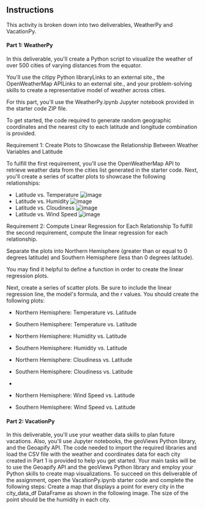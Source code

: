 ## Instructions
This activity is broken down into two deliverables, WeatherPy and VacationPy.

#### Part 1: WeatherPy
In this deliverable, you'll create a Python script to visualize the weather of over 500 cities of varying distances from the equator. 

You'll use the citipy Python libraryLinks to an external site., the OpenWeatherMap APILinks to an external site., and your problem-solving skills to create a representative model of weather across cities.

For this part, you'll use the WeatherPy.ipynb Jupyter notebook provided in the starter code ZIP file. 

To get started, the code required to generate random geographic coordinates and the nearest city to each latitude and longitude combination is provided.

Requirement 1: Create Plots to Showcase the Relationship Between Weather Variables and Latitude

To fulfill the first requirement, you'll use the OpenWeatherMap API to retrieve weather data from the cities list generated in the starter code. Next, you'll create a series of scatter plots to showcase the following relationships:
- Latitude vs. Temperature
![image](https://user-images.githubusercontent.com/62813833/227219774-0673961f-9011-4348-bf40-80f9dd4e808e.png)
- Latitude vs. Humidity
![image](https://user-images.githubusercontent.com/62813833/227219856-2818d13d-6267-496a-aff6-5f6567aab314.png)
- Latitude vs. Cloudiness
![image](https://user-images.githubusercontent.com/62813833/227219960-42f82ed6-f687-46f1-a344-bb089b326f7c.png)
- Latitude vs. Wind Speed
![image](https://user-images.githubusercontent.com/62813833/227220029-62ba9495-605b-4fe9-9a44-6ffb54688340.png)

Requirement 2: Compute Linear Regression for Each Relationship
To fulfill the second requirement, compute the linear regression for each relationship. 

Separate the plots into Northern Hemisphere (greater than or equal to 0 degrees latitude) and Southern Hemisphere (less than 0 degrees latitude).

You may find it helpful to define a function in order to create the linear regression plots.

Next, create a series of scatter plots. Be sure to include the linear regression line, the model's formula, and the r values.
You should create the following plots:
- Northern Hemisphere: Temperature vs. Latitude
- Southern Hemisphere: Temperature vs. Latitude


- Northern Hemisphere: Humidity vs. Latitude
- Southern Hemisphere: Humidity vs. Latitude


- Northern Hemisphere: Cloudiness vs. Latitude
- Southern Hemisphere: Cloudiness vs. Latitude
- 
- Northern Hemisphere: Wind Speed vs. Latitude
- Southern Hemisphere: Wind Speed vs. Latitude

#### Part 2: VacationPy
In this deliverable, you'll use your weather data skills to plan future vacations. Also, you'll use Jupyter notebooks, the geoViews Python library, and the Geoapify API.
The code needed to import the required libraries and load the CSV file with the weather and coordinates data for each city created in Part 1 is provided to help you get started.
Your main tasks will be to use the Geoapify API and the geoViews Python library and employ your Python skills to create map visualizations.
To succeed on this deliverable of the assignment, open the VacationPy.ipynb starter code and complete the following steps:
Create a map that displays a point for every city in the city_data_df DataFrame as shown in the following image. The size of the point should be the humidity in each city.


